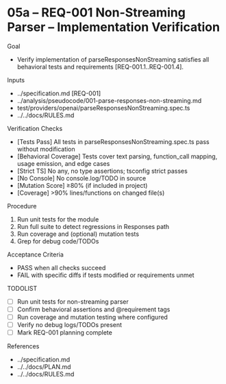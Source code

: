 # 05a – REQ-001 Non-Streaming Parser – Implementation Verification

Goal
- Verify implementation of parseResponsesNonStreaming satisfies all behavioral tests and requirements [REQ-001.1..REQ-001.4].

Inputs
- ../specification.md [REQ-001]
- ../analysis/pseudocode/001-parse-responses-non-streaming.md
- test/providers/openai/parseResponsesNonStreaming.spec.ts
- ../../docs/RULES.md

Verification Checks
- [Tests Pass] All tests in parseResponsesNonStreaming.spec.ts pass without modification
- [Behavioral Coverage] Tests cover text parsing, function_call mapping, usage emission, and edge cases
- [Strict TS] No any, no type assertions; tsconfig strict passes
- [No Console] No console.log/TODO in source
- [Mutation Score] ≥80% (if included in project)
- [Coverage] >90% lines/functions on changed file(s)

Procedure
1) Run unit tests for the module
2) Run full suite to detect regressions in Responses path
3) Run coverage and (optional) mutation tests
4) Grep for debug code/TODOs

Acceptance Criteria
- PASS when all checks succeed
- FAIL with specific diffs if tests modified or requirements unmet

TODOLIST
- [ ] Run unit tests for non-streaming parser
- [ ] Confirm behavioral assertions and @requirement tags
- [ ] Run coverage and mutation testing where configured
- [ ] Verify no debug logs/TODOs present
- [ ] Mark REQ-001 planning complete

References
- ../specification.md
- ../../docs/PLAN.md
- ../../docs/RULES.md